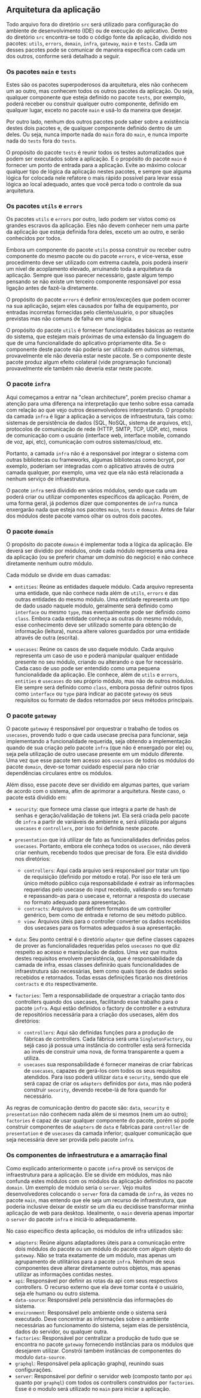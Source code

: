 ## Arquitetura da aplicação

Todo arquivo fora do diretório `src` será utilizado para configuração do ambiente de desenvolvimento (IDE) ou de execução do aplicativo. Dentro do diretório `src` encontra-se todo o código fonte da aplicação, dividido nos pacotes: `utils`, `errors`, `domain`, `infra`, `gateway`, `main` e `tests`. Cada um desses pacotes pode se comunicar de maneira específica com cada um dos outros, conforme será detalhado a seguir.

### Os pacotes `main` e `tests`

Estes são os pacotes superpoderosos da arquitetura, eles não conhecem um ao outro, mas conhecem todos os outros pacotes da aplicação. Ou seja, qualquer componente que esteja definido no pacote `tests`, por exemplo, poderá receber ou construir qualquer outro componente, definido em qualquer lugar, exceto no pacote `main` e usá-lo da maneira que desejar.

Por outro lado, nenhum dos outros pacotes pode saber sobre a existência destes dois pacotes e, de qualquer componente definido dentro de um deles. Ou seja, nunca importe nada do `main` fora do `main`, e nunca importe nada do `tests` fora do `tests`.

O propósito do pacote `tests` é reunir todos os testes automatizados que podem ser executados sobre a aplicação. E o propósito do pacote `main` é fornecer um ponto de entrada para a aplicação. Evite ao máximo colocar qualquer tipo de lógica da aplicação nestes pacotes, e sempre que alguma lógica for colocada nele refatore o mais rápido possível para levar essa lógica ao local adequado, antes que você perca todo o controle da sua arquitetura.

### Os pacotes `utils` e `errors`

Os pacotes `utils` e `errors` por outro, lado podem ser vistos como os grandes escravos da aplicação. Eles não devem conhecer nem uma parte da aplicação que esteja definida fora deles, exceto um ao outro, e serão conhecidos por todos.

Embora um componente do pacote `utils` possa construir ou receber outro componente do mesmo pacote ou do pacote `errors`, e vice-versa, esse procedimento deve ser utilizado com extrema cautela, pois poderá inserir um nível de acoplamento elevado, arruinando toda a arquitetura da aplicação. Sempre que isso parecer necessário, gaste algum tempo pensando se não existe um terceiro componente responsável por essa ligação antes de fazê-la diretamente.

O propósito do pacote `errors` é definir erros/exceções que podem ocorrer na sua aplicação, sejam eles causados por falha de equipamento, por entradas incorretas fornecidas pelo cliente/usuário, o por situações previstas mas não comuns de falha em uma lógica.

O propósito do pacote `utils` é fornecer funcionalidades básicas ao restante do sistema, que estejam mais próximas de uma extensão da linguagem do que de uma funcionalidade do aplicativo própriamente dita. Se o componente deste pacote não poderia ser utilizado em outros sistemas, provavelmente ele não deveria estar neste pacote. Se o componente deste pacote produz algum efeito colateral (vide programação funcional) provavelmente ele também não deveria estar neste pacote.

### O pacote `infra`

Aqui começamos a entrar na "clean architecture", porém preciso chamar a atenção para uma diferença na interpretação que tenho sobre essa camada com relação ao que vejo outros desenvolvedores interpretando. O propósito da camada `infra` é ligar a aplicação a serviços de infraestrutura, tais como: sistemas de persistência de dados (SQL, NoSQL, sistema de arquivos, etc), protocolos de comunicação de rede (HTTP, SMTP, TCP, UDP, etc), meios de comunicação com o usuário (interface web, interface mobile, comando de voz, api, etc), comunicação com outros sistemas/cloud, etc.

Portanto, a camada `infra` não é a responsável por integrar o sistema com outras bibliotecas ou frameworks, algumas bibliotecas como bcrypt, por exemplo, poderiam ser integradas com o aplicativo através de outra camada qualquer, por exemplo, uma vez que ela não está relacionada a nenhum serviço de infraestrutura.

O pacote `infra` será dividido em vários módulos, sendo que cada um poderá criar ou utilizar componentes específicos da aplicação. Porém, de uma forma geral, já podemos dizer que componentes de `infra` nunca enxergarão nada que esteja nos pacotes `main`, `tests` e `domain`. Antes de falar dos módulos deste pacote vamos olhar os outros dois pacotes.

### O pacote `domain`

O propósito do pacote `domain` é implementar toda a lógica da aplicação. Ele deverá ser dividido por módulos, onde cada módulo representa uma área da aplicação (ou se preferir chamar um domínio do negócio) e não conhece diretamente nenhum outro módulo.

Cada módulo se divide em duas camadas:
- `entities`: Reúne as entidades daquele módulo. Cada arquivo representa uma entidade, que não conhece nada além de `utils`, `errors` e das outras entidades do mesmo módulo. Uma entidade representa um tipo de dado usado naquele módulo, geralmente será definido como `interface` ou mesmo `type`, mas eventualmente pode ser definido como `class`. Embora cada entidade conheça as outras do mesmo módulo, esse conhecimento deve ser utilizado somente para obtenção de informação (leitura), nunca altere valores guardados por uma entidade através de outra (escrita).

- `usecases`: Reúne os casos de uso daquele módulo. Cada arquivo representa um caso de uso e poderá manipular qualquer entidade presente no seu módulo, criando ou alterando o que for necessário. Cada caso de uso pode ser entendido como uma pequena funcionalidade da aplicação. Ele conhece, além de `utils` e `errors`, `entities` e `usecases` do seu próprio módulo, mas não de outros módulos. Ele sempre será definido como `class`, embora possa definir outros tipos como `interface` ou `type` para indicar ao pacote `gateway` os seus requisitos ou formato de dados retornados por seus métodos principais.

### O pacote `gateway`

O pacote `gateway` é responsável por orquestrar o trabalho de todos os `usecases`, provendo tudo o que cada usecase precisa para funcionar, seja implementando a funcionalidade requerida, seja obtendo a implementação quando de sua criação pelo pacote `infra` (que não é enxergado por ele) ou, seja pela utilização de outro usecase presente em um módulo diferente. Uma vez que esse pacote tem acesso aos `usecases` de todos os módulos do pacote `domain`, deve-se tomar cuidado especial para não criar dependências circulares entre os módulos.

Além disso, esse pacote deve ser dividido em algumas partes, que variam de acordo com o sistema, afim de aprimorar a arquitetura. Neste caso, o pacote está dividido em:

- `security`: que fornece uma classe que integra a parte de hash de senhas e geração/validação de tokens jwt. Ela será criada pelo pacote de `infra` a partir de variáveis de ambiente e, será utilizada por alguns `usecases` e `controllers`, por isso foi definida neste pacote.

- `presentation` que irá utilizar de fato as funcionalidades definidas pelos `usecases`. Portanto, embora ele conheça todos os `usecases`, não deverá criar nenhum, recebendo todos que precisar de fora. Ele está dividido nos diretórios:
  - `controllers`: Aqui cada arquivo será responsável por tratar um tipo de requisição (definido por método e rota). Por isso ele terá um único método público cuja responsabilidade é extrair as informações requeridas pelo usecase do input recebido, validando o seu formato e repassando-as para o usecase e, retornar a resposta do usecase no formato adequado para apresentação.
  - `contracts`: Arquivos que definem formatos de um controller genérico, bem como de entrada e retorno de seu método público.
  - `view`: Arquivos úteis para o controller converter os dados recebidos dos usecases para os formatos adequados à sua apresentação.

- `data`: Seu ponto central é o diretório `adapter` que define classes capazes de prover as funcionalidades requeridas pelos `usecases` no que diz respeito ao acesso e manipulação de dados. Uma vez que muitos destes requisitos envolvem persistência, que é responsabilidade da camada de infra, essas classes definirão quais funcionalidades de infraestrutura são necessárias, bem como quais tipos de dados serão recebidos e retornados. Todas essas definições ficarão nos diretórios `contracts` e `dto` respectivamente.

- `factories`: Tem a responsabilidade de orquestrar a criação tanto dos controllers quando dos usecases, facilitando esse trabalho para o pacote `infra`. Aqui estão definidos o factory de controller e a estrutura de repositórios necessária para a criação dos usecases, além dos diretórios:
  - `controllers`: Aqui são definidas funções para a produção de fábricas de controllers. Cada fábrica será uma `SingletonFactory`, ou sejá caso já possua uma instância do controller esta será fornecida ao invés de construir uma nova, de forma transparente a quem a utiliza.
  - `usecases` sua responsabilidade é fornecer maneiras de criar fabricas de `usecases`, capazes de gerá-los com todos os seus requisitos atendidos. Para isso poderá utilizar `data` e `security`, sendo que ele será capaz de criar os `adapters` definidos por `data`, mas não poderá construir `security`, devendo recebe-lá de fora quando for necessário.

As regras de comunicação dentro do pacote são: `data`, `security` e `presentation` não conhecem nada além de si mesmos (nem um ao outro); `factories` é capaz de usar qualquer componente do pacote, porém só pode construir componentes de `adapters` de `data` e fabricas para `controller` de `presentation` e de `usecases` da camada inferior; qualquer comunicação que seja necessária deve ser provida pelo pacote `infra`.

### Os componentes de infraestrutura e a amarração final

Como explicado anteriormente o pacote `infra` provê os serviços de infraestrutura para a aplicação. Ele se divide em módulos, mas não confunda estes módulos com os módulos da aplicação definidos no pacote `domain`. Um exemplo de módulo seria o `server`. Vejo muitos desenvolvedores colocando o `server` fora da camada de `infra`, às vezes no pacote `main`, mas entendo que ele seja um recurso de infraestrutura, que poderia inclusive deixar de existir se um dia eu decidisse transformar minha aplicação de web para desktop. Idealmente, o `main` deveria apenas importar o `server` do pacote `infra` e iniciá-lo adequadamente.

No caso específico desta aplicação, os módulos de infra utilizados são:
- `adapters`: Reúne alguns adaptadores úteis para a comunicação entre dois módulos do pacote ou um módulo do pacote com algum objeto do `gateway`. Não se trata exatamente de um módulo, mas apenas um agrupamento de utilitários para a pacote `infra`. Nenhum de seus componentes deve alterar diretamente outros objetos, mas apenas utilizar as informações contidas nestes.
- `api`: Responsável por definir as rotas da api com seus respectivos controllers. O recurso externo que ela deve tomar conta é o usuário, seja ele humano ou outro sistema.
- `data-source`: Responsável pela persistência das informações do sistema.
- `environment`: Responsável pelo ambiente onde o sistema será executado. Deve concentrar as informações sobre o ambiente necessárias ao funcionamento do sistema, sejam elas de persistência, dados do servidor, ou qualquer outra.
- `factories`: Responsável por centralizar a produção de tudo que se encontra no pacote `gateway` fornecendo instâncias para os módulos que desejarem utilizar. Constrói também instâncias de componentes do modulo `data-source`.
- `graphql`: Responsável pela aplicação graphql, reunindo suas configurações.
- `server`: Responsável por definir o servidor web (composto tanto por `api` quanto por `graphql`) com todos os controllers construídos por `factories`. Esse é o modulo será utilizado no `main` para iniciar a aplicação.
